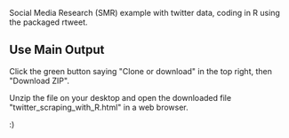 Social Media Research (SMR) example with twitter data, coding in R using the packaged rtweet.

## Use Main Output
Click the green button saying "Clone or download" in the top right, then "Download ZIP".

Unzip the file on your desktop and open the downloaded file "twitter_scraping_with_R.html" in a web browser.

:)
